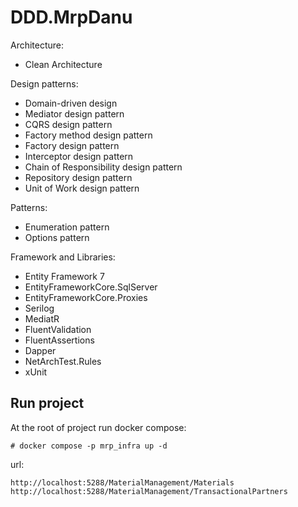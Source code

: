 # DDD.MrpDanu



Architecture:
  - Clean Architecture

Design patterns:
 - Domain-driven design
 - Mediator design pattern
 - CQRS design pattern
 - Factory method design pattern
 - Factory design pattern
 - Interceptor design pattern
 - Chain of Responsibility design pattern
 - Repository design pattern
 - Unit of Work design pattern

Patterns:
  - Enumeration pattern
  - Options pattern

Framework and Libraries:
  - Entity Framework 7
  - EntityFrameworkCore.SqlServer
  - EntityFrameworkCore.Proxies
  - Serilog
  - MediatR
  - FluentValidation
  - FluentAssertions
  - Dapper
  - NetArchTest.Rules
  - xUnit

## Run project
At the root of project run docker compose:
```
# docker compose -p mrp_infra up -d
```

url:
```
http://localhost:5288/MaterialManagement/Materials
http://localhost:5288/MaterialManagement/TransactionalPartners
```